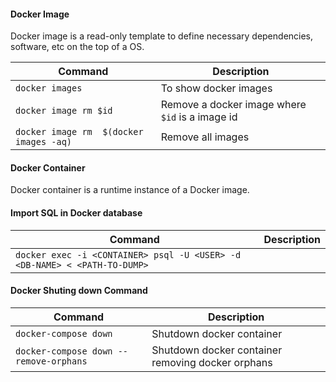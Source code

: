 #### Docker Image
Docker image is a read-only template to define necessary dependencies, software, etc on the top of a OS.

|Command | Description |
| --- | --- |
| `docker images` | To show docker images |
| `docker image rm $id` | Remove a docker image where `$id` is a image id |
| `docker image rm  $(docker images -aq)` | Remove all images |

#### Docker Container
Docker container is a runtime instance of a Docker image. 


#### Import SQL in Docker database

|Command | Description |
| --- | --- |
| `docker exec -i <CONTAINER> psql -U <USER> -d <DB-NAME> < <PATH-TO-DUMP>` |  |



#### Docker Shuting down Command

|Command | Description |
| --- | --- |
| `docker-compose down ` | Shutdown docker container |
| `docker-compose down --remove-orphans` | Shutdown docker container removing docker orphans |
